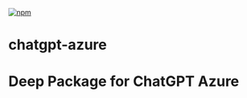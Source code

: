 [![npm](https://img.shields.io/npm/v/@deep-foundation/chatgpt.svg)](https://www.npmjs.com/package/@deep-foundation/chatgpt-azure)
# chatgpt-azure
# Deep Package for ChatGPT Azure
